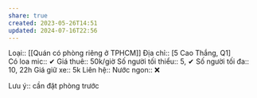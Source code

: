 ```yaml
---
share: true
created: 2023-05-26T14:51
updated: 2024-07-16T22:56
---
```

Loại:: [[Quán có phòng riêng ở TPHCM]]
Địa chỉ:: [5 Cao Thắng, Q1]  
Có loa mic:: ✔
Giá thuê:: 50k/giờ
Số người tối thiểu:: 5, ✔
Số người tối đa:: 10, 22h
Giá giữ xe:: 5k
Liên hệ:: 
Nước ngon:: ❌

Lưu ý:: cần đặt phòng trước
